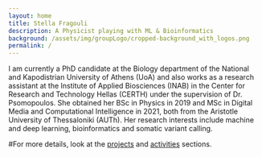 ```yaml
---
layout: home
title: Stella Fragouli
description: A Physicist playing with ML & Bioinformatics 
background: /assets/img/groupLogo/cropped-background_with_logos.png
permalink: /
---
```



I am currently a PhD candidate at the Biology department of the National and Kapodistrian University of Athens (UoA) and also works as a research assistant at the Institute of Applied Biosciences (INAB) in the Center for Research and Technology Hellas (CERTH) under the supervision of Dr. Psomopoulos. She obtained her BSc in Physics in 2019 and MSc in Digital Media and Computational Intelligence in 2021, both from the Aristotle University of Thessaloniki (AUTh). Her research interests include machine and deep learning, bioinformatics and somatic variant calling.
    

#For more details, look at the [projects](/projects/) and [activities](/activities/) sections.
